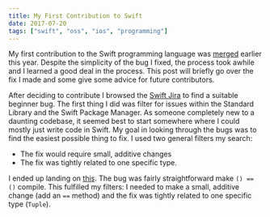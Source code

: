 ```yaml
---
title: My First Contribution to Swift
date: 2017-07-20
tags: ["swift", "oss", "ios", "programming"]
---
```


My first contribution to the Swift programming language was [merged](https://github.com/apple/swift/pull/8354) earlier this year.
Despite the simplicity of the bug I fixed, the process took awhile and I learned a good deal in the process.  This post will briefly go over the fix I made and some give some advice for future contributors.

After deciding to contribute I browsed the [Swift Jira](https://bugs.swift.org) to find
a suitable beginner bug.  The first thing I did was filter for issues within the Standard Library
and the Swift Package Manager.  As someone completely new to a daunting codebase, it seemed
best to start somewhere  where I could mostly just write code in Swift.  My goal in looking
through the bugs was to find the easiest possible thing to fix.  I used two general filters my search:

+ The fix would require small, additive changes
+ The fix was tightly related to one specific type.

I ended up landing on [this](https://bugs.swift.org/browse/SR-4172).  The bug was fairly straightforward
make `() == ()` compile.  This fulfilled my filters: I needed to make a small, additive change (add an `==` method)
and the fix was tightly related to one specific type (`Tuple`).
